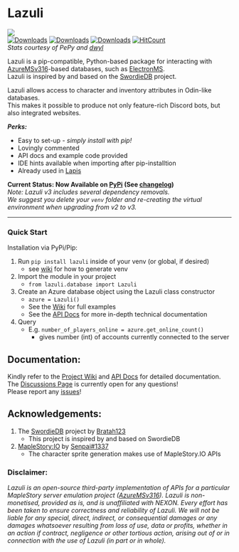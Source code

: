 # Lazuli
![](https://i.imgur.com/o25Tqra.png)  
[![Downloads](https://static.pepy.tech/personalized-badge/lazuli?period=total&units=international_system&left_color=black&right_color=blue&left_text=Total%20Downloads)](https://pepy.tech/project/lazuli) [![Downloads](https://static.pepy.tech/personalized-badge/lazuli?period=month&units=international_system&left_color=black&right_color=blue&left_text=Monthly%20Downloads)](https://pepy.tech/project/lazuli) [![Downloads](https://static.pepy.tech/personalized-badge/lazuli?period=week&units=international_system&left_color=black&right_color=blue&left_text=Weekly%20Downloads)](https://pepy.tech/project/lazuli) [![HitCount](http://hits.dwyl.com/TEAM-SPIRIT-Productions/Lazuli.svg)](http://hits.dwyl.com/TEAM-SPIRIT-Productions/Lazuli)  
*Stats courtesy of PePy and [dwyl](https://github.com/dwyl)*  

Lazuli is a pip-compatible, Python-based package for interacting with [AzureMSv316](https://github.com/SoulGirlJP/AzureV316)-based databases, such as [ElectronMS](https://github.com/Bratah123/ElectronMS).  
Lazuli is inspired by and based on the [SwordieDB](https://github.com/Bratah123/SwordieDB) project.  

Lazuli allows access to character and inventory attributes in Odin-like databases.  
This makes it possible to produce not only feature-rich Discord bots, but also integrated websites.  

***Perks:***  
  - Easy to set-up - *simply install with pip!*
  - Lovingly commented
  - API docs and example code provided
  - IDE hints available when importing after pip-installtion
  - Already used in [Lapis](https://github.com/TEAM-SPIRIT-Productions/Lapis)

**Current Status: Now Available on [PyPi](https://pypi.org/project/lazuli/) (See [changelog](https://github.com/TEAM-SPIRIT-Productions/Lazuli/blob/main/CHANGELOG.md))**  
*Note: Lazuli v3 includes several dependency removals.*  
*We suggest you delete your `venv` folder and re-creating the virtual environment when upgrading from v2 to v3.*  

---
### Quick Start
Installation via PyPi/Pip:
  1. Run `pip install lazuli` inside of your venv (or global, if desired)
      - see [wiki](https://github.com/TEAM-SPIRIT-Productions/Lazuli/wiki/Technical-Details) for how to generate venv
  2. Import the module in your project
      - `from lazuli.database import Lazuli`
  3. Create an Azure database object using the Lazuli class constructor
      - `azure = Lazuli()`
      - See the [Wiki](https://github.com/TEAM-SPIRIT-Productions/Lazuli/wiki/Sample-Code-Fragments#loading-a-database) for full examples
      - See the [API Docs](https://team-spirit-productions.github.io/Lazuli/reference/lazuli/) for more in-depth technical documentation
  4. Query
      - E.g. `number_of_players_online = azure.get_online_count()`
        - gives number (int) of accounts currently connected to the server

## Documentation:
Kindly refer to the [Project Wiki](https://github.com/TEAM-SPIRIT-Productions/Lazuli/wiki) and [API Docs](https://team-spirit-productions.github.io/Lazuli/reference/lazuli/) for detailed documentation.  
The [Discussions Page](https://github.com/TEAM-SPIRIT-Productions/Lazuli/discussions) is currently open for any questions!  
Please report any [issues](https://github.com/TEAM-SPIRIT-Productions/Lazuli/issues)!  

## Acknowledgements:
1. The [SwordieDB](https://github.com/Bratah123/SwordieDB) project by [Bratah123](https://github.com/Bratah123)  
    - This project is inspired by and based on SwordieDB  
2. [MapleStory:IO](https://maplestory.io/) by [Senpai#1337](https://discord.gg/3SyrbAs)  
      - The character sprite generation makes use of MapleStory.IO APIs  

### Disclaimer:
*Lazuli is an open-source third-party implementation of APIs for a particular MapleStory server emulation project ([AzureMSv316](https://github.com/SoulGirlJP/AzureV316)). Lazuli is non-monetised, provided as is, and is unaffiliated with NEXON. Every effort has been taken to ensure correctness and reliability of Lazuli. We will not be liable for any special, direct, indirect, or consequential damages or any damages whatsoever resulting from loss of use, data or profits, whether in an action if contract, negligence or other tortious action, arising out of or in connection with the use of Lazuli (in part or in whole).*
